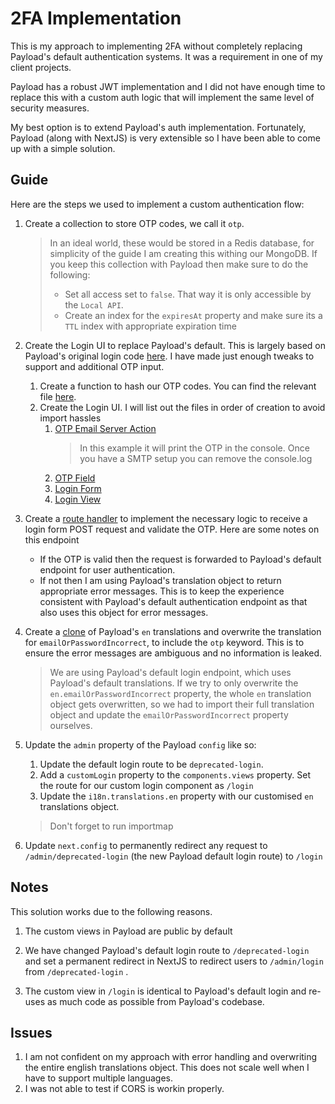# 2FA Implementation

This is my approach to implementing 2FA without completely replacing Payload's default authentication systems. It was a requirement in one of my client projects.

Payload has a robust JWT implementation and I did not have enough time to replace this with a custom auth logic that will implement the same level of security measures.

My best option is to extend Payload's auth implementation. Fortunately, Payload (along with NextJS) is very extensible so I have been able to come up with a simple solution.

## Guide

Here are the steps we used to implement a custom authentication flow:

1. Create a collection to store OTP codes, we call it `otp`.

   > In an ideal world, these would be stored in a Redis database, for simplicity of the guide I am creating this withing our MongoDB.
   > If you keep this collection with Payload then make sure to do the following:
   >
   > - Set all access set to `false`. That way it is only accessible by the `Local API`.
   > - Create an index for the `expiresAt` property and make sure its a `TTL` index with appropriate expiration time

2. Create the Login UI to replace Payload's default. This is largely based on Payload's original login code [here](https://github.com/payloadcms/payload/blob/main/packages/next/src/views/Login/index.tsx). I have made just enough tweaks to support and additional OTP input.

   1. Create a function to hash our OTP codes. You can find the relevant file [here](<src/app/(payload)/lib/hash.ts>).
   2. Create the Login UI. I will list out the files in order of creation to avoid import hassles
      1. [OTP Email Server Action](<src/app/(payload)/components/login/components/otp/send-otp.ts>)
         > In this example it will print the OTP in the console. Once you have a SMTP setup you can remove the console.log
      2. [OTP Field](<src/app/(payload)/components/login/components/otp/index.tsx>)
      3. [Login Form](<src/app/(payload)/components/login/components/login-form.tsx>)
      4. [Login View](<src/app/(payload)/components/login/index.tsx>)

3. Create a [route handler](<src/app/(payload)/api/login/route.ts>) to implement the necessary logic to receive a login form POST request and validate the OTP. Here are some notes on this endpoint

   - If the OTP is valid then the request is forwarded to Payload's default endpoint for user authentication.
   - If not then I am using Payload's translation object to return appropriate error messages. This is to keep the experience consistent with Payload's default authentication endpoint as that also uses this object for error messages.

4. Create a [clone](<src/app/(payload)/translations/en.ts>) of Payload's `en` translations and overwrite the translation for `emailOrPasswordIncorrect`, to include the `otp` keyword. This is to ensure the error messages are ambiguous and no information is leaked.

   > We are using Payload's default login endpoint, which uses Payload's default translations.
   > If we try to only overwrite the `en.emailOrPasswordIncorrect` property, the whole `en` translation object gets overwritten, so we had to import their full translation object and update the `emailOrPasswordIncorrect` property ourselves.

5. Update the `admin` property of the Payload `config` like so:

   1. Update the default login route to be `deprecated-login`.
   2. Add a `customLogin` property to the `components.views` property. Set the route for our custom login component as `/login`
   3. Update the `i18n.translations.en` property with our customised `en` translations object.

   > Don't forget to run importmap

6. Update `next.config` to permanently redirect any request to `/admin/deprecated-login` (the new Payload default login route) to `/login`

## Notes

This solution works due to the following reasons.

1. The custom views in Payload are public by default

2. We have changed Payload's default login route to `/deprecated-login` and set a permanent redirect in NextJS to redirect users to `/admin/login` from `/deprecated-login`
   .
3. The custom view in `/login` is identical to Payload's default login and re-uses as much code as possible from Payload's codebase.

## Issues

1. I am not confident on my approach with error handling and overwriting the entire english translations object. This does not scale well when I have to support multiple languages.
2. I was not able to test if CORS is workin properly.
